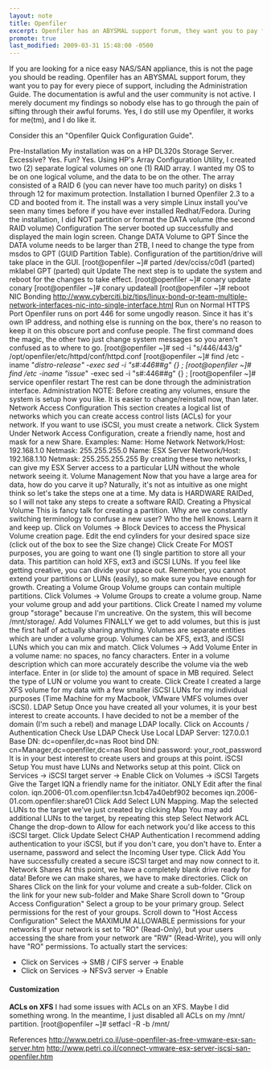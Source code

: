 ```yaml
---
layout: note
title: Openfiler
excerpt: Openfiler has an ABYSMAL support forum, they want you to pay for every piece of support, including the Administration Guide. The documentation is awful and the user community is not active. I merely documented my findings so nobody else has to go through the pain of sifting through their awful forums. Yes, I do still use my Openfiler, it works for me(tm), and I do like it.
promote: true
last_modified: 2009-03-31 15:48:00 -0500
---
```

If you are looking for a nice easy NAS/SAN appliance, this is not the page you should be reading. Openfiler has an ABYSMAL support forum, they want you to pay for every piece of support, including the Administration Guide. The documentation is awful and the user community is not active. I merely document my findings so nobody else has to go through the pain of sifting through their awful forums. Yes, I do still use my Openfiler, it works for me(tm), and I do like it.

Consider this an "Openfiler Quick Configuration Guide".

Pre-Installation
My installation was on a HP DL320s Storage Server. Excessive? Yes. Fun? Yes.
Using HP's Array Configuration Utility, I created two (2) separate logical volumes on one (1) RAID array. I wanted my OS to be on one logical volume, and the data to be on the other. The array consisted of a RAID 6 (you can never have too much parity) on disks 1 through 12 for maximum protection.
Installation
I burned Openfiler 2.3 to a CD and booted from it. The install was a very simple Linux install you've seen many times before if you have ever installed Redhat/Fedora.
During the installation, I did NOT partition or format the DATA volume (the second RAID volume)
Configuration
The server booted up successfully and displayed the main login screen.
Change DATA Volume to GPT
Since the DATA volume needs to be larger than 2TB, I need to change the type from msdos to GPT (GUID Partition Table). Configuration of the partition/drive will take place in the GUI.
[root@openfiler ~]# parted /dev/cciss/c0d1
(parted) mklabel GPT
(parted) quit
Update
The next step is to update the system and reboot for the changes to take effect.
[root@openfiler ~]# conary update conary
[root@openfiler ~]# conary updateall
[root@openfiler ~]# reboot
NIC Bonding
http://www.cyberciti.biz/tips/linux-bond-or-team-multiple-network-interfaces-nic-into-single-interface.html
Run on Normal HTTPS Port
Openfiler runs on port 446 for some ungodly reason. Since it has it's own IP address, and nothing else is running on the box, there's no reason to keep it on this obscure port and confuse people. The first command does the magic, the other two just change system messages so you aren't confused as to where to go.
[root@openfiler ~]# sed -i "s/446/443/g" /opt/openfiler/etc/httpd/conf/httpd.conf
[root@openfiler ~]# find /etc -iname "*distro-release" -exec sed -i "s#:446##g" {} \;
[root@openfiler ~]# find /etc -iname "issue*" -exec sed -i "s#:446##g" {} \;
[root@openfiler ~]# service openfiler restart
The rest can be done through the administration interface.
Administration
NOTE: Before creating any volumes, ensure the system is setup how you like. It is easier to change/reinstall now, than later.
Network Access Configuration
This section creates a logical list of networks which you can create access control lists (ACLs) for your network. If you want to use iSCSI, you must create a network.
Click System
Under Network Access Configuration, create a friendly name, host and mask for a new Share.
Examples:
Name: Home Network
Network/Host: 192.168.1.0
Netmask: 255.255.255.0
Name: ESX Server
Network/Host: 192.168.1.10
Netmask: 255.255.255.255
By creating these two networks, I can give my ESX Server access to a particular LUN without the whole network seeing it.
Volume Management
Now that you have a large area for data, how do you carve it up? Naturally, it's not as intuitive as one might think so let's take the steps one at a time. My data is HARDWARE RAIDed, so I will not take any steps to create a software RAID.
Creating a Physical Volume
This is fancy talk for creating a partition. Why are we constantly switching terminology to confuse a new user? Who the hell knows. Learn it and keep up.
Click on Volumes -> Block Devices to access the Physical Volume creation page.
Edit the end cylinders for your desired space size (click out of the box to see the Size change)
Click Create
For MOST purposes, you are going to want one (1) single partition to store all your data. This partition can hold XFS, ext3 and iSCSI LUNs. If you feel like getting creative, you can divide your space out. Remember, you cannot extend your partitions or LUNs (easily), so make sure you have enough for growth.
Creating a Volume Group
Volume groups can contain multiple partitions.
Click Volumes -> Volume Groups to create a volume group.
Name your volume group and add your partitions.
Click Create
I named my volume group "storage" because I'm uncreative. On the system, this will become /mnt/storage/.
Add Volumes
FINALLY we get to add volumes, but this is just the first half of actually sharing anything.
Volumes are separate entities which are under a volume group. Volumes can be XFS, ext3, and iSCSI LUNs which you can mix and match.
Click Volumes -> Add Volume
Enter in a volume name: no spaces, no fancy characters.
Enter in a volume description which can more accurately describe the volume via the web interface.
Enter in (or slide to) the amount of space in MB required.
Select the type of LUN or volume you want to create.
Click Create
I created a large XFS volume for my data with a few smaller iSCSI LUNs for my individual purposes (Time Machine for my Macbook, VMware VMFS volumes over iSCSI).
LDAP Setup
Once you have created all your volumes, it is your best interest to create accounts. I have decided to not be a member of the domain (I'm such a rebel) and manage LDAP locally.
Click on Accounts / Authentication
Check Use LDAP
Check Use Local LDAP
Server: 127.0.0.1
Base DN: dc=openfiler,dc=nas
Root bind DN: cn=Manager,dc=openfiler,dc=nas
Root bind password: your_root_password
It is in your best interest to create users and groups at this point.
iSCSI Setup
You must have LUNs and Networks setup at this point.
Click on Services -> iSCSI target server -> Enable
Click on Volumes -> iSCSI Targets
Give the Target IQN a friendly name for the initiator.
ONLY Edit after the final colon. iqn.2006-01.com.openfiler:tsn.1cb47a40ebf902 becomes iqn.2006-01.com.openfiler:share01
Click Add
Select LUN Mapping.
Map the selected LUNs to the target we've just created by clicking Map
You may add additional LUNs to the target, by repeating this step
Select Network ACL
Change the drop-down to Allow for each network you'd like access to this iSCSI target.
Click Update
Select CHAP Authentication
I recommend adding authentication to your iSCSI, but if you don't care, you don't have to.
Enter a username, password and select the Incoming User type.
Click Add
You have successfully created a secure iSCSI target and may now connect to it.
Network Shares
At this point, we have a completely blank drive ready for data!
Before we can make shares, we have to make directories.
Click on Shares
Click on the link for your volume and create a sub-folder.
Click on the link for your new sub-folder and Make Share
Scroll down to "Group Access Configuration"
Select a group to be your primary group.
Select permissions for the rest of your groups.
Scroll down to "Host Access Configuration"
Select the MAXIMUM ALLOWABLE permissions for your networks
If your network is set to "RO" (Read-Only), but your users accessing the share from your network are "RW" (Read-Write), you will only have "RO" permissions.
To actually start the services:
* Click on Services -> SMB / CIFS server -> Enable
* Click on Services -> NFSv3 server -> Enable

#### Customization
**ACLs on XFS**
I had some issues with ACLs on an XFS. Maybe I did something wrong. In the meantime, I just disabled all ACLs on my /mnt/ partition.
    [root@openfiler ~]# setfacl -R -b /mnt/

References
http://www.petri.co.il/use-openfiler-as-free-vmware-esx-san-server.htm
http://www.petri.co.il/connect-vmware-esx-server-iscsi-san-openfiler.htm


